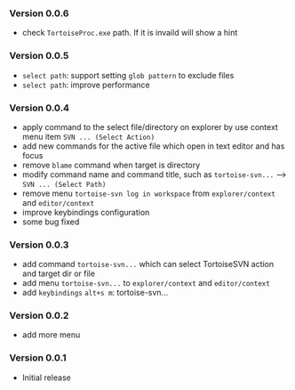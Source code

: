 ### Version 0.0.6
* check `TortoiseProc.exe` path. If it is invaild will show a hint

### Version 0.0.5
* `select path`: support setting `glob pattern` to exclude files
* `select path`: improve performance

### Version 0.0.4
* apply command to the select file/directory on explorer by use context menu item `SVN ... (Select Action) `
* add new commands for the active file which open in text editor and has focus
* remove `blame` command when target is directory
* modify command name and command title, such as `tortoise-svn...` -->  `SVN ... (Select Path)`
* remove menu `tortoise-svn log in workspace` from `explorer/context` and `editor/context` 
* improve keybindings configuration
* some bug fixed

### Version 0.0.3
* add command `tortoise-svn...` which can select TortoiseSVN action and target dir or file
* add menu `tortoise-svn...` to `explorer/context` and `editor/context` 
* add `keybindings` `alt+s m`: tortoise-svn...

### Version 0.0.2
* add more menu

### Version 0.0.1
* Initial release